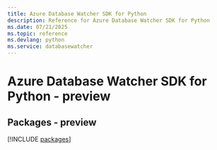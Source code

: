 ```yaml
---
title: Azure Database Watcher SDK for Python
description: Reference for Azure Database Watcher SDK for Python
ms.date: 07/21/2025
ms.topic: reference
ms.devlang: python
ms.service: databasewatcher
---
```

# Azure Database Watcher SDK for Python - preview
## Packages - preview
[!INCLUDE [packages](database-watcher-index.md)]